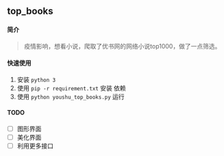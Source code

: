 ## top_books

#### 简介

> 疫情影响，想看小说，爬取了优书网的网络小说top1000，做了一点筛选。

#### 快速使用

1. 安装 `python 3`
2. 使用 `pip -r requirement.txt` 安装 依赖 
3. 使用 `python youshu_top_books.py` 运行

#### TODO


- [ ] 图形界面   
- [ ] 美化界面
- [ ] 利用更多接口
